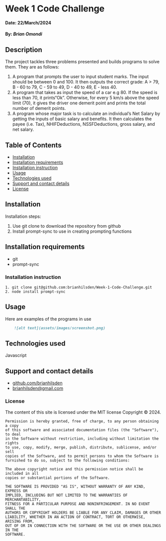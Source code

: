 # Week 1 Code Challenge
#### Date: 22/March/2024

#### By: *Brian Omondi*

## Description
The project tackles three problems presented and builds programs to solve them. They are as follows:
1. A program that prompts the user to input student marks. The input should be between   0 and 100. It then outputs the correct grade: A > 79, B - 60 to 79, C -  59 to 49, D - 40 to 49, E - less 40. 
2. A program that takes as input the speed of a car e.g 80. If the speed is less than 70, it prints“Ok”. Otherwise, for every 5 km/s above the speed limit (70), it gives the driver one demerit point and prints the total number of demerit points.
3. A program whose major task is to calculate an individual’s Net Salary by getting the inputs of basic salary and benefits. It then calculates the payee (i.e. Tax), NHIFDeductions, NSSFDeductions, gross salary, and net salary. 

## Table of Contents
- [Installation](#installation)
- [Installation requirements](#installation-requirements)
- [Installation instruction](#installation-instruction)
- [Usage](#usage)
- [Technologies used](#technologies-used)
- [Support and contact details](#support-and-contact-details)
- [License](#license)


## Installation
Installation steps:
1. Use git clone to download the repository from github
2. Install prompt-sync to use in creating prompting functions

## Installation requirements
- git
- prompt-sync

### Installation instruction
```
1. git clone git@github.com:brianhilsden/Week-1-Code-Challenge.git
2. node install prompt-sync 
```
## Usage
Here are examples of the programs in use
```md
    ![alt text](assets/images/screenshot.png)
```

## Technologies used
Javascript

## Support and contact details
- [github.com/brianhilsden](github.com/brianhilsden)
- brianhilsden@gmail.com
### License
The content of this site is licensed under the MIT license
Copyright &copy; 2024.
```
Permission is hereby granted, free of charge, to any person obtaining a copy
of this software and associated documentation files (the "Software"), to deal
in the Software without restriction, including without limitation the rights
to use, copy, modify, merge, publish, distribute, sublicense, and/or sell
copies of the Software, and to permit persons to whom the Software is
furnished to do so, subject to the following conditions:

The above copyright notice and this permission notice shall be included in all
copies or substantial portions of the Software.

THE SOFTWARE IS PROVIDED "AS IS", WITHOUT WARRANTY OF ANY KIND, EXPRESS OR
IMPLIED, INCLUDING BUT NOT LIMITED TO THE WARRANTIES OF MERCHANTABILITY,
FITNESS FOR A PARTICULAR PURPOSE AND NONINFRINGEMENT. IN NO EVENT SHALL THE
AUTHORS OR COPYRIGHT HOLDERS BE LIABLE FOR ANY CLAIM, DAMAGES OR OTHER
LIABILITY, WHETHER IN AN ACTION OF CONTRACT, TORT OR OTHERWISE, ARISING FROM,
OUT OF OR IN CONNECTION WITH THE SOFTWARE OR THE USE OR OTHER DEALINGS IN THE
SOFTWARE.
```


